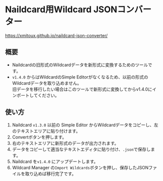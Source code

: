 # Naildcard用Wildcard JSONコンバーター

https://xmitoux.github.io/naildcard-json-converter/

## 概要

-   Naildcardの旧形式のWildcardデータを新形式に変換するためのツールです。
-   `v1.4.0` からはWildcardのSimple Editorがなくなるため、以前の形式のWildcardデータを取り込めません。  
    旧データを移行したい場合はこのツールで新形式に変換してからv1.4.0にインポートしてください。

## 使い方

1. Naildcard `v1.3.0` 以前の Simple Editor からWildcardデータをコピーし、左のテキストエリアに貼り付けます。
2. Convertボタンを押します。
3. 右のテキストエリアに新形式のデータが出力されます。
4. データをコピーして適当なテキストエディタに貼り付け、`.json`で保存します。
5. Naildcard を`v1.4.0` にアップデートします。
6. Wildcard Manager の`Import Wildcards`ボタンを押し、保存したJSONファイルを取り込めば移行完了です。
